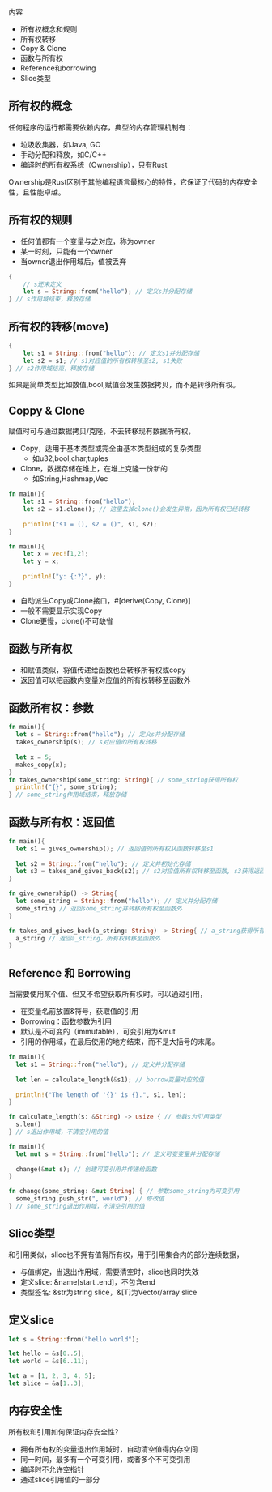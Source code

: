 内容
* 所有权概念和规则
* 所有权转移
* Copy & Clone
* 函数与所有权
* Reference和borrowing
* Slice类型

## 所有权的概念
任何程序的运行都需要依赖内存，典型的内存管理机制有：
* 垃圾收集器，如Java, GO
* 手动分配和释放，如C/C++
* 编译时的所有权系统（Ownership），只有Rust

Ownership是Rust区别于其他编程语言最核心的特性，它保证了代码的内存安全性，且性能卓越。
## 所有权的规则
* 任何值都有一个变量与之对应，称为owner
* 某一时刻，只能有一个owner
* 当owner退出作用域后，值被丢弃
```rust
{
    // s还未定义
    let s = String::from("hello"); // 定义s并分配存储
} // s作用域结束，释放存储
```
## 所有权的转移(move)
```rust
{
    let s1 = String::from("hello"); // 定义s1并分配存储
    let s2 = s1; // s1对应值的所有权转移至s2, s1失败
} // s2作用域结束，释放存储
```
如果是简单类型比如数值,bool,赋值会发生数据拷贝，而不是转移所有权。
## Coppy & Clone
赋值时可与通过数据拷贝/克隆，不去转移现有数据所有权，
* Copy，适用于基本类型或完全由基本类型组成的复杂类型
  * 如u32,bool,char,tuples
* Clone，数据存储在堆上，在堆上克隆一份新的
  * 如String,Hashmap,Vec
```rust
fn main(){
    let s1 = String::from("hello");
    let s2 = s1.clone(); // 这里去掉clone()会发生异常，因为所有权已经转移
    
    println!("s1 = (), s2 = ()", s1, s2);
}
```
```rust
fn main(){
    let x = vec![1,2];
    let y = x;
    
    println!("y: {:?}", y);
}
```
* 自动派生Copy或Clone接口，#[derive(Copy, Clone)]
* 一般不需要显示实现Copy
* Clone更慢，clone()不可缺省

## 函数与所有权
* 和赋值类似，将值传递给函数也会转移所有权或copy
* 返回值可以把函数内变量对应值的所有权转移至函数外

## 函数所有权：参数
```rust
fn main(){
  let s = String::from("hello"); // 定义s并分配存储
  takes_ownership(s); // s对应值的所有权转移
  
  let x = 5;
  makes_copy(x);
}
fn takes_ownership(some_string: String){ // some_string获得所有权
  println!("{}", some_string);
} // some_string作用域结束，释放存储
```

## 函数与所有权：返回值
```rust
fn main(){
  let s1 = gives_ownership(); // 返回值的所有权从函数转移至s1
  
  let s2 = String::from("hello"); // 定义并初始化存储
  let s3 = takes_and_gives_back(s2); // s2对应值所有权转移至函数, s3获得返回值的所有权
}

fn give_ownership() -> String{
  let some_string = String::from("hello"); // 定义并分配存储
  some_string // 返回some_string并转移所有权至函数外
}

fn takes_and_gives_back(a_string: String) -> String{ // a_string获得所有权
  a_string // 返回a_string，所有权转移至函数外
}
```

## Reference 和 Borrowing
当需要使用某个值、但又不希望获取所有权时。可以通过引用，
* 在变量名前放置&符号，获取值的引用
* Borrowing：函数参数为引用
* 默认是不可变的（immutable），可变引用为&mut
* 引用的作用域，在最后使用的地方结束，而不是大括号的末尾。
```rust
fn main(){
  let s1 = String::from("hello"); // 定义并分配存储
  
  let len = calculate_length(&s1); // borrow变量对应的值
  
  println!("The length of '{}' is {}.", s1, len);
}

fn calculate_length(s: &String) -> usize { // 参数s为引用类型
  s.len()
} // s退出作用域，不清空引用的值
```
```rust
fn main(){
  let mut s = String::from("hello"); // 定义可变变量并分配存储
  
  change(&mut s); // 创建可变引用并传递给函数
}

fn change(some_string: &mut String) { // 参数some_string为可变引用
  some_string.push_str(", world"); // 修改值
} // some_string退出作用域，不清空引用的值
```
## Slice类型
和引用类似，slice也不拥有值得所有权，用于引用集合内的部分连续数据，
* 与值绑定，当退出作用域，需要清空时，slice也同时失效
* 定义slice: &name[start..end]，不包含end
* 类型签名: &str为string slice，&[T]为Vector/array slice

## 定义slice
```rust
let s = String::from("hello world");

let hello = &s[0..5];
let world = &s[6..11];

let a = [1, 2, 3, 4, 5];
let slice = &a[1..3];
```

## 内存安全性
所有权和引用如何保证内存安全性?
* 拥有所有权的变量退出作用域时，自动清空值得内存空间
* 同一时间，最多有一个可变引用，或者多个不可变引用
* 编译时不允许空指针
* 通过slice引用值的一部分
